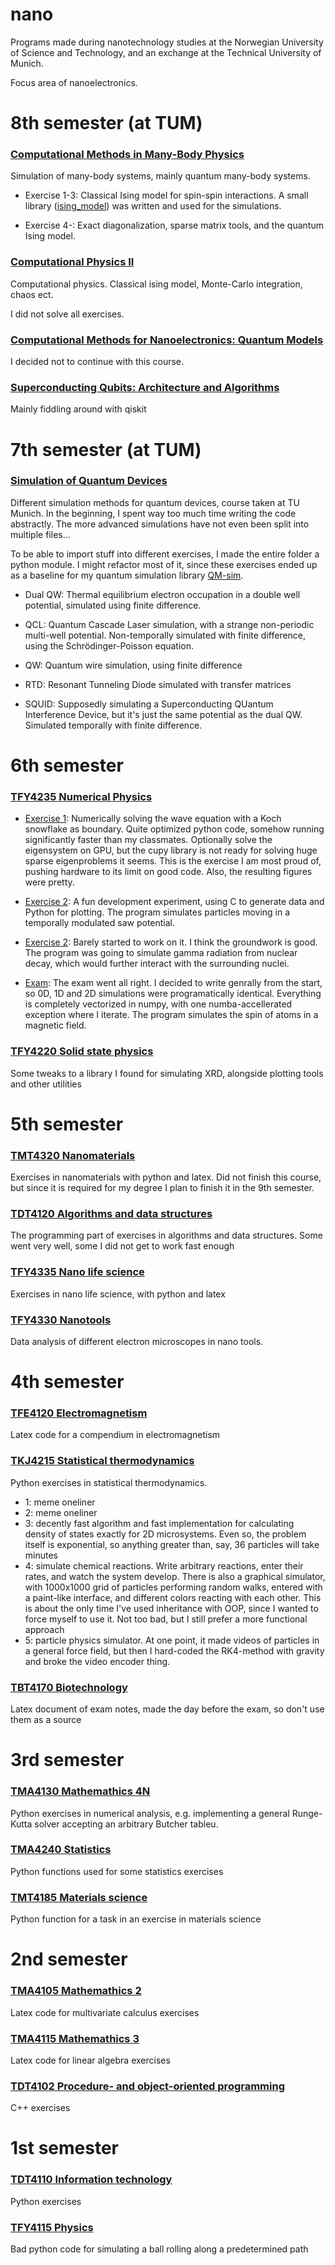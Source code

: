 # nano
Programs made during nanotechnology studies at the Norwegian University of Science and Technology, and an exchange at the Technical University of Munich.

Focus area of nanoelectronics.
# 8th semester (at TUM)

### [Computational Methods in Many-Body Physics](year_4/TUM_manybody_physics/)

Simulation of many-body systems, mainly quantum many-body systems.

- Exercise 1-3: Classical Ising model for spin-spin interactions. A small library ([ising_model](year_4/TUM_manybody_physics/ising_model/)) was written and used for the simulations.

- Exercise 4-: Exact diagonalization, sparse matrix tools, and the quantum Ising model.

### [Computational Physics II](year_4/TUM_computational_physics_2/)

Computational physics. Classical ising model, Monte-Carlo integration, chaos ect. 

I did not solve all exercises.

### [Computational Methods for Nanoelectronics: Quantum Models](year_4/TUM_quantum_nano_sim/)

I decided not to continue with this course.

### [Superconducting Qubits: Architecture and Algorithms](year_4/TUM_quantum_computing/)

Mainly fiddling around with qiskit

# 7th semester (at TUM)

### [Simulation of Quantum Devices](year_4/TUM_quantum_sim/)

Different simulation methods for quantum devices, course taken at TU Munich.
In the beginning, I spent way too much time writing the code abstractly. The more advanced simulations have not even been split into multiple files...

To be able to import stuff into different exercises, I made the entire folder a python module. I might refactor most of it, since these exercises ended up as a baseline for my quantum simulation library [QM-sim](https://pypi.org/project/qm-sim/).

- Dual QW: Thermal equilibrium electron occupation in a double well potential, simulated using finite difference.

- QCL: Quantum Cascade Laser simulation, with a strange non-periodic multi-well potential. Non-temporally simulated with finite difference, using the Schrödinger-Poisson equation.

- QW: Quantum wire simulation, using finite difference

- RTD: Resonant Tunneling Diode simulated with transfer matrices

- SQUID: Supposedly simulating a Superconducting QUantum Interference Device, but it's just the same potential as the dual QW. Simulated temporally with finite difference.

# 6th semester

### [TFY4235 Numerical Physics](year_3/TFY4235_numfys/)

- [Exercise 1](year_3/TFY4235_numfys/1/): Numerically solving the wave equation with a Koch snowflake as boundary. Quite optimized python code, somehow running significantly faster than my classmates. Optionally solve the eigensystem on GPU, but the cupy library is not ready for solving huge sparse eigenproblems it seems. This is the exercise I am most proud of, pushing hardware to its limit on good code. Also, the resulting figures were pretty.

- [Exercise 2](year_3/TFY4235_numfys/2/): A fun development experiment, using C to generate data and Python for plotting. The program simulates particles moving in a temporally modulated saw potential.

- [Exercise 2](year_3/TFY4235_numfys/3/): Barely started to work on it. I think the groundwork is good. The program was going to simulate gamma radiation from nuclear decay, which would further interact with the surrounding nuclei.

- [Exam](year_3/TFY4235_numfys/exam): The exam went all right. I decided to write genrally from the start, so 0D, 1D and 2D simulations were programatically identical. Everything is completely vectorized in numpy, with one numba-accellerated exception where I iterate. The program simulates the spin of atoms in a magnetic field.

###  [TFY4220 Solid state physics](year_3/TFY4220_faststoff/)

Some tweaks to a library I found for simulating XRD, alongside plotting tools and other utilities

# 5th semester
### [TMT4320 Nanomaterials](year_3/TMT4320_nanomat/)

Exercises in nanomaterials with python and latex. Did not finish this course, but since it is required for my degree I plan to finish it in the 9th semester.

### [TDT4120 Algorithms and data structures](year_3/TDT4120_algdat/)

The programming part of exercises in algorithms and data structures. Some went very well, some I did not get to work fast enough

### [TFY4335 Nano life science](year_3/TFY4335_bionano/)

Exercises in nano life science, with python and latex

### [TFY4330 Nanotools](year_3/TFY43330_nanotools/)

Data analysis of different electron microscopes in nano tools.

# 4th semester

### [TFE4120 Electromagnetism](year_2/TFE4120_elmag/)

Latex code for a compendium in electromagnetism

### [TKJ4215 Statistical thermodynamics](year_2/TKJ4215_statterm/)

Python exercises in statistical thermodynamics. 

- 1: meme oneliner
- 2: meme oneliner
- 3: decently fast algorithm and fast implementation for calculating density of states exactly for 2D microsystems. Even so, the problem itself is exponential, so anything greater than, say, 36 particles will take minutes
- 4: simulate chemical reactions. Write arbitrary reactions, enter their rates, and watch the system develop. 
There is also a graphical simulator, with 1000x1000 grid of particles performing random walks, entered with a paint-like interface, and different colors reacting with each other.
This is about the only time I've used inheritance with OOP, since I wanted to force myself to use it. Not too bad, but I still prefer a more functional approach
- 5: particle physics simulator. At one point, it made videos of particles in a general force field, but then I hard-coded the RK4-method with gravity and broke the video encoder thing.

### [TBT4170 Biotechnology](year_2/TBT4170_biotek/)

Latex document of exam notes, made the day before the exam, so don't use them as a source

# 3rd semester

### [TMA4130 Mathemathics 4N](year_2/TMA4130_4N/)

Python exercises in numerical analysis, e.g. implementing a general Runge-Kutta solver accepting an arbitrary Butcher tableu.

### [TMA4240 Statistics](year_2/TMA4240_statistikk/)

Python functions used for some statistics exercises

### [TMT4185 Materials science](year_2/TMT4185_mattek/)

Python function for a task in an exercise in materials science

# 2nd semester

### [TMA4105 Mathemathics 2](year_1/TMA4105_2/)

Latex code for multivariate calculus exercises

### [TMA4115 Mathemathics 3](year_1/TMA4115_3/)

Latex code for linear algebra exercises

### [TDT4102 Procedure- and object-oriented programming](year_1/TDT4102_cpp/)

C++ exercises

# 1st semester

### [TDT4110 Information technology](year_1/TDT4110_itgk/)

Python exercises

### [TFY4115 Physics](year_1/TFY4115_fysikk/)

Bad python code for simulating a ball rolling along a predetermined path
